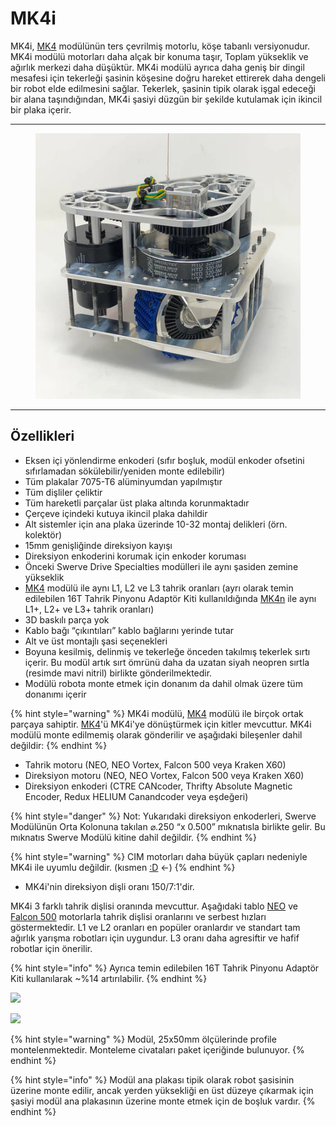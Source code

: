 # MK4i

MK4i, [MK4](../mk4.md) modülünün ters çevrilmiş motorlu, köşe tabanlı versiyonudur. MK4i modülü motorları daha alçak bir konuma taşır, Toplam yükseklik ve ağırlık merkezi daha düşüktür. MK4i modülü ayrıca daha geniş bir dingil mesafesi için tekerleği şasinin köşesine doğru hareket ettirerek daha dengeli bir robot elde edilmesini sağlar. Tekerlek, şasinin tipik olarak işgal edeceği bir alana taşındığından, MK4i şasiyi düzgün bir şekilde kutulamak için ikincil bir plaka içerir.

***

<figure><img src="../../../.gitbook/assets/image (1) (1) (1) (1) (1) (1).png" alt=""><figcaption></figcaption></figure>

***

## Özellikleri

* Eksen içi yönlendirme enkoderi (sıfır boşluk, modül enkoder ofsetini sıfırlamadan sökülebilir/yeniden monte edilebilir)
* Tüm plakalar 7075-T6 alüminyumdan yapılmıştır
* Tüm dişliler çeliktir
* Tüm hareketli parçalar üst plaka altında korunmaktadır
* Çerçeve içindeki kutuya ikincil plaka dahildir
* Alt sistemler için ana plaka üzerinde 10-32 montaj delikleri (örn. kolektör)
* 15mm genişliğinde direksiyon kayışı
* Direksiyon enkoderini korumak için enkoder koruması
* Önceki Swerve Drive Specialties modülleri ile aynı şasiden zemine yükseklik
* [MK4](../mk4.md) modülü ile aynı L1, L2 ve L3 tahrik oranları (ayrı olarak temin edilebilen 16T Tahrik Pinyonu Adaptör Kiti kullanıldığında [MK4n](../mk4n/) ile aynı L1+, L2+ ve L3+ tahrik oranları)
* 3D baskılı parça yok
* Kablo bağı “çıkıntıları” kablo bağlarını yerinde tutar
* Alt ve üst montajlı şasi seçenekleri
* Boyuna kesilmiş, delinmiş ve tekerleğe önceden takılmış tekerlek sırtı içerir. Bu modül artık sırt ömrünü daha da uzatan siyah neopren sırtla (resimde mavi nitril) birlikte gönderilmektedir.
* Modülü robota monte etmek için donanım da dahil olmak üzere tüm donanımı içerir

{% hint style="warning" %}
MK4i modülü, [MK4](../mk4.md) modülü ile birçok ortak parçaya sahiptir. [MK4](../mk4.md)'ü MK4i'ye dönüştürmek için kitler mevcuttur. MK4i modülü monte edilmemiş olarak gönderilir ve aşağıdaki bileşenler dahil değildir:
{% endhint %}

* Tahrik motoru (NEO, NEO Vortex, Falcon 500 veya Kraken X60)
* Direksiyon motoru (NEO, NEO Vortex, Falcon 500 veya Kraken X60)
* Direksiyon enkoderi (CTRE CANcoder, Thrifty Absolute Magnetic Encoder, Redux HELIUM Canandcoder veya eşdeğeri)

{% hint style="danger" %}
Not: Yukarıdaki direksiyon enkoderleri, Swerve Modülünün Orta Kolonuna takılan ⌀.250 “x 0.500” mıknatısla birlikte gelir. Bu mıknatıs Swerve Modülü kitine dahil değildir.
{% endhint %}

{% hint style="warning" %}
CIM motorları daha büyük çapları nedeniyle MK4i ile uyumlu değildir. (kısmen [:D](https://www.chiefdelphi.com/t/7444-charged-up-robot-showcase-cim-neo-mk4i-swerve-drive-chassis/431371) <-)
{% endhint %}

* MK4i'nin direksiyon dişli oranı 150/7:1'dir.

MK4i 3 farklı tahrik dişlisi oranında mevcuttur. Aşağıdaki tablo [NEO](../../motorlar/fircasiz-motorlar/neo-v1/) ve [Falcon 500](../../motorlar/fircasiz-motorlar/falcon-500.md) motorlarla tahrik dişlisi oranlarını ve serbest hızları göstermektedir. L1 ve L2 oranları en popüler oranlardır ve standart tam ağırlık yarışma robotları için uygundur. L3 oranı daha agresiftir ve hafif robotlar için önerilir.

{% hint style="info" %}
Ayrıca temin edilebilen 16T Tahrik Pinyonu Adaptör Kiti kullanılarak \~%14 artırılabilir.
{% endhint %}

![](https://cdn.shopify.com/s/files/1/0065/4308/1590/files/14T\_Gear\_Ratios.png?v=1723760292)

![](https://cdn.shopify.com/s/files/1/0065/4308/1590/files/MK4\_Free\_Speeds.png?v=1723760292)

{% hint style="warning" %}
Modül, 25x50mm ölçülerinde profile montelenmektedir. Monteleme civataları paket içeriğinde bulunuyor.
{% endhint %}

{% hint style="info" %}
Modül ana plakası tipik olarak robot şasisinin üzerine monte edilir, ancak yerden yüksekliği en üst düzeye çıkarmak için şasiyi modül ana plakasının üzerine monte etmek için de boşluk vardır.
{% endhint %}

